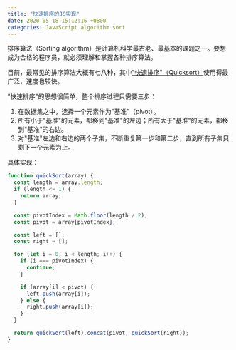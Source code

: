 ```yaml
---
title: "快速排序的JS实现"
date: 2020-05-18 15:12:16 +0800
categories: JavaScript algorithm sort
---
```


排序算法（Sorting algorithm）是计算机科学最古老、最基本的课题之一。要想成为合格的程序员，就必须理解和掌握各种排序算法。

目前，最常见的排序算法大概有七八种，其中["快速排序"（Quicksort）](https://zh.wikipedia.org/zh/%E5%BF%AB%E9%80%9F%E6%8E%92%E5%BA%8F)使用得最广泛，速度也较快。

"快速排序"的思想很简单，整个排序过程只需要三步：

1. 在数据集之中，选择一个元素作为"基准"（pivot）。
2. 所有小于"基准"的元素，都移到"基准"的左边；所有大于"基准"的元素，都移到"基准"的右边。
3. 对"基准"左边和右边的两个子集，不断重复第一步和第二步，直到所有子集只剩下一个元素为止。

具体实现：

```js
function quickSort(array) {
  const length = array.length;
  if (length <= 1) {
    return array;
  }

  const pivotIndex = Math.floor(length / 2);
  const pivot = array[pivotIndex];

  const left = [];
  const right = [];

  for (let i = 0; i < length; i++) {
    if (i === pivotIndex) {
      continue;
    }

    if (array[i] < pivot) {
      left.push(array[i]);
    } else {
      right.push(array[i]);
    }
  }

  return quickSort(left).concat(pivot, quickSort(right));
}
```
